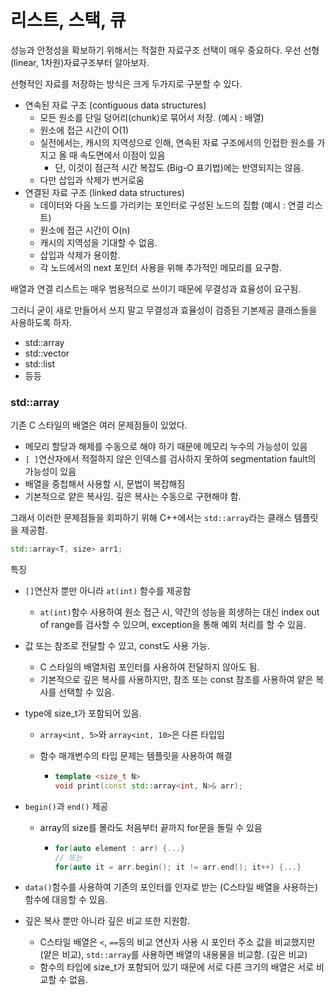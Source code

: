 # 리스트, 스택, 큐



성능과 안정성을 확보하기 위해서는 적절한 자료구조 선택이 매우 중요하다. 우선 선형(linear, 1차원)자료구조부터 알아보자.



선형적인 자료를 저장하는 방식은 크게 두가지로 구분할 수 있다.

* 연속된 자료 구조 (contiguous data structures)
  * 모든 원소를 단일 덩어리(chunk)로 묶어서 저장. (예시 : 배열)
  * 원소에 접근 시간이 O(1)
  * 실전에서는, 캐시의 지역성으로 인해, 연속된 자료 구조에서의 인접한 원소를 가지고 올 때 속도면에서 이점이 있음
    * 단, 이것이 점근적 시간 복잡도 (Big-O 표기법)에는 반영되지는 않음.
  * 다만 삽입과 삭제가 번거로움
* 연결된 자료 구조 (linked data structures)
  * 데이터와 다음 노드를 가리키는 포인터로 구성된 노드의 집합 (예시 : 연결 리스트)
  * 원소에 접근 시간이 O(n)
  * 캐시의 지역성을 기대할 수 없음.
  * 삽입과 삭제가 용이함.
  * 각 노드에서의 next 포인터 사용을 위해 추가적인 메모리를 요구함.



배열과 연결 리스트는 매우 범용적으로 쓰이기 때문에 무결성과 효율성이 요구됨. 

그러니 굳이 새로 만들어서 쓰지 말고 무결성과 효율성이 검증된 기본제공 클래스들을 사용하도록 하자.

* std::array
* std::vector
* std::list
* 등등



### std::array

기존 C 스타일의 배열은 여러 문제점들이 있었다.

* 메모리 할당과 해제를 수동으로 해야 하기 때문에 메모리 누수의 가능성이 있음
* ```[ ]```연산자에서 적절하지 않은 인덱스를 검사하지 못하여 segmentation fault의 가능성이 있음
* 배열을 중첩해서 사용할 시, 문법이 복잡해짐
* 기본적으로 얕은 복사임. 깊은 복사는 수동으로 구현해야 함.



그래서 이러한 문제점들을 회피하기 위해 C++에서는 ```std::array```라는 클래스 템플릿을 제공함.



```cpp
std::array<T, size> arr1;
```



특징

* ```[]```연산자 뿐만 아니라 ```at(int)``` 함수를 제공함

  * ```at(int)```함수 사용하여 원소 접근 시, 약간의 성능을 희생하는 대신 index out of range를 검사할 수 있으며, exception을 통해 예외 처리를 할 수 있음.

* 값 또는 참조로 전달할 수 있고, const도 사용 가능.

  * C 스타일의 배열처럼 포인터를 사용하여 전달하지 않아도 됨.
  * 기본적으로 깊은 복사를 사용하지만, 참조 또는 const 참조를 사용하여 얕은 복사를 선택할 수 있음.

* type에 size_t가 포함되어 있음.

  * ```array<int, 5>```와 ```array<int, 10>```은 다른 타입임

  * 함수 매개변수의 타입 문제는 템플릿을 사용하여 해결

    * ```cpp
      template <size_t N>
      void print(const std::array<int, N>& arr);
      ```

* ```begin()```과 ```end()``` 제공

  * array의 size를 몰라도 처음부터 끝까지 for문을 돌릴 수 있음

    * ``` cpp
      for(auto element : arr) {...}
      // 또는
      for(auto it = arr.begin(); it != arr.end(); it++) {...}
      ```

* ```data()```함수를 사용하여 기존의 포인터를 인자로 받는 (C스타일 배열을 사용하는) 함수에 대응할 수 있음.

* 깊은 복사 뿐만 아니라 깊은 비교 또한 지원함.

  * C스타일 배열은 ```<```, ```==```등의 비교 연산자 사용 시 포인터 주소 값을 비교했지만 (얕은 비교), ```std::array```를 사용하면 배열의 내용물을 비교함. (깊은 비교)
  * 함수의 타입에 size_t가 포함되어 있기 때문에 서로 다른 크기의 배열은 서로 비교할 수 없음.






